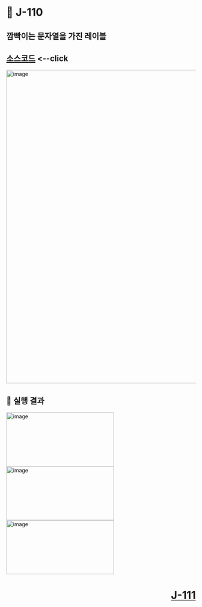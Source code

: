 # 📖 J-110

## 깜빡이는 문자열을 가진 레이블

[소스코드](./FlickeringLabelEx.java) <--click
---

<img width="518" height="831" alt="image" src="https://github.com/user-attachments/assets/8ed7408a-1487-4d09-8aa9-9ea5e0862d7c" />

📘 실행 결과
---

<img width="286" height="143" alt="image" src="https://github.com/user-attachments/assets/cfd4495b-5f14-475e-b7cc-aa4fcddf81ba" />
<img width="286" height="143" alt="image" src="https://github.com/user-attachments/assets/065fee2f-0fca-4690-91df-77accbd0e0fe" />
<img width="286" height="143" alt="image" src="https://github.com/user-attachments/assets/b78482f1-7c83-4531-9b50-b0f7975128dc" />


# <p align="right">[J-111](./J_111.md)</p>

